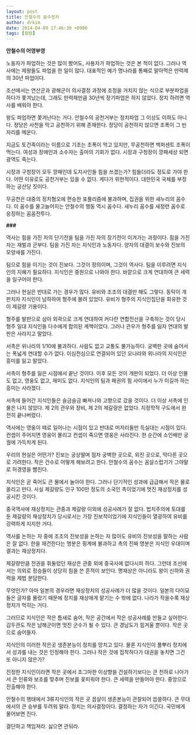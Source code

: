 ```yaml
---
layout: post
title: 안철수의 꼼수정치
author: drkim
date: 2014-04-09 17:46:30 +0900
tags: [컬럼]
---
```

  


**안철수의 어영부영**

  


노동자가 파업하는 것은 많이 봤어도, 사용자가 파업하는 것은 본 적이 없다. 그러나 역사에는 제왕들도 파업을 한 일이 많다. 대표적인 예가 명나라를 통째로 말아먹은 만력제의 30년 파업이다. 

  


조선에서는 연산군과 광해군이 의사결정 과정에 조정을 거치지 않는 식으로 부분파업을 하다가 쫓겨났는데, 그래도 만력제만큼 30년씩 장기파업은 하지 않았다. 정치 하려면 역사를 배워야 한다. 

  


왕도 파업하면 쫓겨난다는 거다. 안철수의 공천거부는 정치파업 그 이상도 이하도 아니다. 정당은 사천을 막고 공천하기 위해 존재한다. 정당이 공천하지 않으면 조폭이 그 빈 자리를 메운다. 

  


지금도 토건족이라는 이름으로 기초는 조폭이 먹고 있지만, 무공천하면 백퍼센트 조폭이 먹는다. 여성과 장애인과 소수자는 출마의 기회가 없다. 시장과 구청장이 깡패세상 되면 광역도 죽는다. 

  


시장과 구청장이 모두 깡패인데 도지사인들 힘을 쓰겠는가? 힘들더라도 정도로 가야 한다. 어떤 이유로도 공천거부는 있을 수 없다. 게다가 위헌적이다. 대한민국 국체를 부정하는 공산당 짓이다.

  


무공천은 대중의 정치혐오에 편승한 포퓰리즘에 불과하며, 집권을 위한 새누리의 꼼수다. 이 꼼수를 물고늘어지는 안철수의 행동 역시 꼼수다. 새누리 꼼수를 새정련 꼼수로 응징하는 꼼꼼전투다.

  


**\###** 

  


역사는 힘을 가진 자의 단기전을 팀을 가진 자의 장기전이 이겨가는 과정이다. 힘을 가진 자는 재벌과 군부다. 팀을 가진 자는 지식인과 노동자다. 양자의 대결이 보수와 진보의 모양새를 가진다.

  


팀으로 힘을 이기는 것이 진보다. 그것이 정의이며, 그것이 역사다. 팀을 이루려면 지식인의 지혜가 필요하다. 지식인은 중원으로 나와야 한다. 바깥으로 크게 연대하여 큰 세력을 일구어야 한다. 

  


그러나 현실은 반대로 가는 경우가 많다. 유비와 조조의 대결만 해도 그렇다. 동탁이 개판치자 지식인이 남하하여 형주에 몰려 있었다. 유비가 형주의 지식인집단을 회유한 것이 제갈량 기용이다. 

  


형주를 발판으로 삼아 외곽으로 크게 연대하여 커다란 연합전선을 구축하는 것이 당시 형주 일대 지식인들 다수에게 합의된 계책이었다. 그러나 관우가 형주를 잃자 연대의 발판은 사라지고 말았다.

  


서촉은 위나라의 1/10에 불과하다. 사람도 없고 교통도 불가능하다. 궁벽한 곳에 숨어서는 폭넓게 연대할 수가 없다. 이심전심으로 연결되어 있던 오나라와 위나라의 지식인은 흥미를 잃고 말았다.

  


서촉이 형주를 잃은 시점에서 끝난 것이다. 이후 모든 것이 개판이 되었다. 더 이상 인물도 없고, 영웅도 없고, 재미도 없다. 지식인의 팀과 패권의 힘 사이에서 누가 이길까 하는 흥미는 사라졌다. 

  


서촉에 들어간 지식인들은 슬금슬금 빠져나와 고향으로 갔을 것이다. 더 이상 서촉에 인물은 나지 않았다. 제 2의 관우와 장비, 제 2의 제갈량은 없었다. 지정학적 구도에서 완전히 끝나버렸다. 

  


역사에는 영웅이 떼로 일어나는 시점이 있고 반대로 머저리들만 득실대는 시점이 있다. 컨셉이 주어지면 영웅이 몰리고 컨셉이 죽으면 영웅은 사라진다. 한 순간에 소인배만 궁궐에 가득차게 된다. 

  


우리의 현실은 어떤가? 진보는 궁상떨며 점차 궁벽한 곳으로, 외진 곳으로, 막다른 곳으로 가려한다. 작은 건수로 어떻게 해보려고 한다. 안철수의 꼼수는 꼼살스럽기가 그야말로 허경영을 뺨친다. 

  


지식인은 곧 죽어도 큰 물에서 놀아야 한다. 그러나 단기적인 성과에 급급해서 작은 물로 쏠리고 만다. 사실 제갈량도 인구 100만 정도의 소국인 촉이었기에 멋진 재상정치를 성공시킨 것이다.

  


중국역사에 재상정치는 관중과 제갈량 이외에 성공사례가 잘 없다. 법치주의에 토대를 둔 제갈량의 재상정치가 당시로서는 가장 진보적이었기에 지식인들이 열광하여 유비를 강력하게 지지한 거다. 

  


역사를 논하는 자 중에 조조의 진보성을 논하는 자 많아도 유비의 진보성을 말하는 사람은 잘 없다. 한을 재건한다는 명분은 핑계에 불과하고 촉의 진짜 명분은 지식인 우대이며 결과는 재상정치다. 

  


제갈량만큼 전권을 휘둘렀던 재상은 관중 외에 중국사에 없다시피 하다. 그런데 조선에서는 의외로 정승들이 상당히 힘을 쓴 흔적이 보인다. 명재상은 아니라도 왕이 신하와 권력을 제법 분담한다. 

  


무엇인가? 아마 일본의 경우라면 재상정치의 성공사례가 더 많을 것이다. 일본의 다이묘들은 글자를 몰랐기 때문에 정치를 재상에게 맡기는 수 밖에 없다. 나라가 작을수록 재상정치가 먹히는 거다. 

  


그러므로 지식인은 작은 틈새로 숨어, 작은 공간에서 작은 성공사례를 만들고 싶어한다. 김두관도 작은 남해군이면 멋진 군수가 될 수 있다. 큰 경남도가 힘겨울 뿐이다. 작은 곳으로 숨어들자.

  


지식인의 이러한 작은곳 생존본능이 정치를 망치고 있다. 물론 지식인이 풀뿌리 정치에서 성과를 내는 것은 인정해야 한다. 그러나 작은 것에 집착하다가 대권을 놓치면 그건 또 아니지 않은가? 

  


진정한 지식인이라면 작은 곳에서 조그마한 이상향을 건설하기보다는 큰 천하로 나아가서 큰 인류와 보조를 맞추며 진보를 꽃피워야 한다. 큰 세력을 만들어야 한다. 중앙으로 진출해야 한다. 

  


안철수의 행태에서 3류지식인의 작은 곳 꼽살이 생존본능이 관찰되어 씁쓸하다. 큰 무대에서의 큰 승부를 두려워 말라. 정치는 의사결정이다. 결정하는 자가 이긴다. 국민에게 물어보면 진다. 

  


결단하고 책임져라. 싫으면 관둬라.